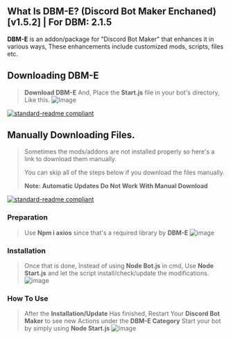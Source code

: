 ## What Is DBM-E? (Discord Bot Maker Enchaned) [v1.5.2] | For DBM: 2.1.5

**DBM-E** is an addon/package for "Discord Bot Maker" that enhances it in various ways, These enhancements include customized mods, scripts, files etc.



## Downloading DBM-E
> **Download DBM-E** And, Place the **Start.js** file in your bot's directory, Like this.
![Image](https://cdn.discordapp.com/attachments/929393865981587496/929688129835769936/unknown.png)

[![standard-readme compliant](https://img.shields.io/badge/Download-DBME-blueviolet.svg?style=flat-square)](https://cdn.discordapp.com/attachments/886234967338786896/934739009467453450/start.js)

## Manually Downloading Files.
> Sometimes the mods/addons are not installed properly so here's a link to download them manually.
> 
> You can skip all of the steps below if you download the files manually.
> 
> **Note: Automatic Updates Do Not Work With Manual Download**

[![standard-readme compliant](https://img.shields.io/badge/Manually_Download-Files-blueviolet.svg?style=flat-square)](https://cdn.discordapp.com/attachments/989239325650739270/990910235659108402/DBME-Files.zip)

### Preparation

> Use **Npm i axios** since that's a required library by **DBM-E**
![image](https://cdn.discordapp.com/attachments/886234967338786896/933278405363900426/index.png)

### Installation

> Once that is done, Instead of using **Node Bot.js** in cmd, 
> Use **Node Start.js** and let the script install/check/update the modifications.
![image](https://cdn.discordapp.com/attachments/886234967338786896/933279405600542730/unknown.png)

### How To Use

> After the **Installation/Update** Has finished, Restart Your **Discord Bot Maker** to see new Actions under the **DBM-E Category**
> Start your bot by simply using **Node Start.js**
![Image](https://cdn.discordapp.com/attachments/929393865981587496/929688634381201459/unknown.png)
